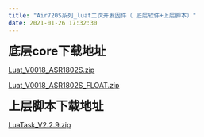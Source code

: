 ```yaml
---
title: "Air720S系列_luat二次开发固件（ 底层软件+上层脚本）"
date: 2021-01-26 17:32:30
---
```


<p style="text-align:start;" size="0" _root="undefined" __ownerid="undefined" __hash="undefined" __altered="false"><strong><span style="font-size:24px">底层core下载地址</span></strong></p><p><a href="http://openluat-luatcommunity.oss-cn-hangzhou.aliyuncs.com/attachment/20210126174026281_Luat_V0018_ASR1802S.zip" target="_blank">Luat_V0018_ASR1802S.zip</a></p><p><a href="http://openluat-luatcommunity.oss-cn-hangzhou.aliyuncs.com/attachment/20210126174030869_Luat_V0018_ASR1802S_FLOAT.zip" target="_blank">Luat_V0018_ASR1802S_FLOAT.zip</a></p><p><strong><span style="font-size:24px">上层脚本下载地址</span></strong></p><p><a href="http://openluat-luatcommunity.oss-cn-hangzhou.aliyuncs.com/attachment/20210126174044271_LuaTask_V2.2.9.zip" target="_blank">LuaTask_V2.2.9.zip</a></p>